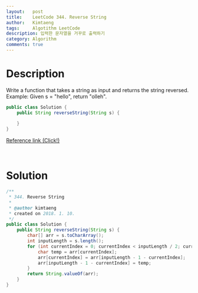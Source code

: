 ```yaml
---
layout:   post
title:    LeetCode 344. Reverse String
author:   Kimtaeng
tags: 	  Algotithm LeetCode
description: 입력한 문자열을 거꾸로 출력하기
category: Algorithm
comments: true
---
```


# Description

Write a function that takes a string as input and returns the string reversed.
Example:
Given s = "hello", return "olleh".

```java
public class Solution {
    public String reverseString(String s) {
        
    }
}
```

<a href="https://leetcode.com/problems/reverse-string/description/" target="_blank">Reference link (Click!)</a>

<br/>

# Solution

```java
/**
 * 344. Reverse String
 *
 * @author kimtaeng
 * created on 2018. 1. 10.
 */
public class Solution {
    public String reverseString(String s) {
        char[] arr = s.toCharArray();
        int inputLength = s.length();
        for (int currentIndex = 0; currentIndex < inputLength / 2; currentIndex++) {
            char temp = arr[currentIndex];
            arr[currentIndex] = arr[inputLength - 1 - currentIndex];
            arr[inputLength - 1 - currentIndex] = temp;
        }
        return String.valueOf(arr);
    }
}
```